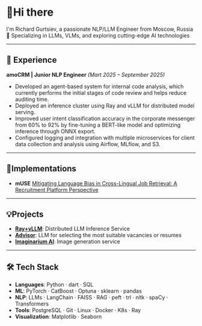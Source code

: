 # 👋Hi there
I'm Richard Gurtsiev, a passionate NLP/LLM Engineer from Moscow, Russia  
🚀 Specializing in LLMs, VLMs, and exploring cutting-edge AI technologies  

---

## 💼 Experience
**amoCRM | Junior NLP Engineer** *(Mart 2025 – September 2025)*  
- Developed an agent-based system for internal code analysis, which currently performs the initial stages of code review and helps reduce auditing time.
- Deployed an inference cluster using Ray and vLLM for distributed model serving.
- Improved user intent classification accuracy in the corporate messenger from 60% to 92% by fine-tuning a BERT-like model and optimizing inference through ONNX export.
- Configured logging and integration with multiple microservices for client data collection and analysis using Airflow, MLflow, and S3.
---

## 🧩Implementations  
- **mUSE** [Mitigating Language Bias in Cross-Lingual Job Retrieval: A Recruitment Platform Perspective](https://github.com/vilovnok/mitigating_language_bias/tree/master)

---

## 💡Projects 
- **[Ray+vLLM](https://github.com/vilovnok/ray_vllm)**: Distributed LLM Inference Service
- **[Advisor](https://github.com/vilovnok/advisor)**: LLM for selecting the most suitable vacancies or resumes
- **[Imaginarium AI](https://github.com/vilovnok/hackathon)**: Image generation service

---

## 🛠️ Tech Stack  
- **Languages**: Python · dart · SQL  
- **ML**: PyTorch · CatBoost · Optuna · sklearn · pandas  
- **NLP**: LLMs · LangChain · FAISS · RAG · peft · trl · nltk · spaCy · Transformers
- **Tools**: PostgreSQL · Git · Linux · Docker · K8s · Ray 
- **Visualization**: Matplotlib · Seaborn 
